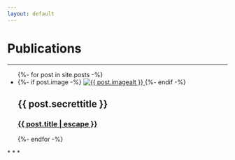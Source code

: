 ```yaml
---
layout: default
---
```

# Publications
* * *
<ul class="list-1">
  {%- for post in site.posts -%}
    <li>
        {%- if post.image -%}
        <a href="{{ post.url | relative_url }}">
          <img src="{{- post.image | relative_url -}}" alt="{{ post.imagealt }}">
        </a>
        {%- endif -%}
      <h2>{{ post.secrettitle }}</h2>
      <h3>
        <a class="post-link" href="{{ post.url | relative_url }}">
          {{ post.title | escape }}
        </a>
      </h3>
    </li>
  {%- endfor -%}
</ul>
* * *



    
    
<!---
{%- for post in site.posts -%}
<div>
  {% assign image_path = '/assets/img/' | append: post.image %}
  <img src="{{ image_path | relative_url }}" />
  <h2>{{ post.title }}</h2>
  <a href="{{ post.url }}">{{ post.secrettitle }}</a>
</div>
{% endfor %}
--->
